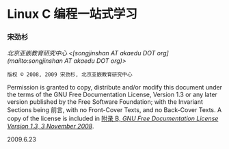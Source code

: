 # Linux C 编程一站式学习

### 宋劲杉  

*北京亚嵌教育研究中心 <[songjinshan AT akaedu DOT org](mailto:songjinshan AT akaedu DOT org)>*

`版权 © 2008, 2009 宋劲杉, 北京亚嵌教育研究中心`

Permission is granted to copy, distribute and/or modify this document under the terms of the GNU Free Documentation License, Version 1.3 or any later version published by the Free Software Foundation; with the Invariant Sections being 前言, with no Front-Cover Texts, and no Back-Cover Texts. A copy of the license is included in [附录 B, *GNU Free Documentation License Version 1.3, 3 November 2008*](https://yu-cn.github.io/Linux-C-Book/apb.html#app-gfdl).

2009.6.23